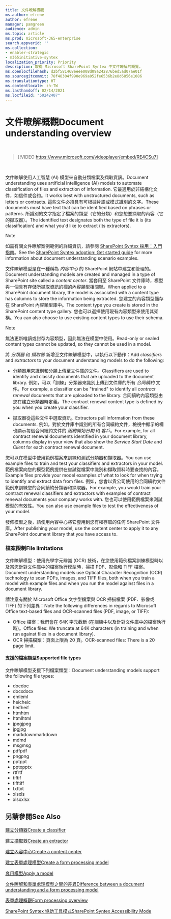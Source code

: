 ```yaml
---
title: 文件瞭解概觀
ms.author: efrene
author: efrene
manager: pamgreen
audience: admin
ms.topic: article
ms.prod: microsoft-365-enterprise
search.appverid: ''
ms.collection:
- enabler-strategic
- m365initiative-syntex
localization_priority: Priority
description: 取得 Microsoft SharePoint Syntex 中文件瞭解的概覽。
ms.openlocfilehash: d2bf581468eeee008d09a242876bed5ad07ae01f
ms.sourcegitcommit: 78f48304f990e969a052fe6536b2e8d6856e1086
ms.translationtype: HT
ms.contentlocale: zh-TW
ms.lasthandoff: 02/14/2021
ms.locfileid: "50242407"
---
```

# <a name="document-understanding-overview"></a><span data-ttu-id="a1cdd-103">文件瞭解概觀</span><span class="sxs-lookup"><span data-stu-id="a1cdd-103">Document understanding overview</span></span>


</br>

> [!VIDEO https://www.microsoft.com/videoplayer/embed/RE4CSu7] 

</br>

<span data-ttu-id="a1cdd-104">文件瞭解使用人工智慧 (AI) 模型來自動分類檔案及擷取資訊。</span><span class="sxs-lookup"><span data-stu-id="a1cdd-104">Document understanding uses artificial intelligence (AI) models to automate classification of files and extraction of information.</span></span> <span data-ttu-id="a1cdd-105">它最適用於非結構化文件，如信件或合约。</span><span class="sxs-lookup"><span data-stu-id="a1cdd-105">It works best with unstructured documents, such as letters or contracts.</span></span> <span data-ttu-id="a1cdd-106">這些文件必須具有可根據片語或模式識別的文字。</span><span class="sxs-lookup"><span data-stu-id="a1cdd-106">These documents must have text that can be identified based on phrases or patterns.</span></span> <span data-ttu-id="a1cdd-107">所識別的文字指定了檔案的類型（它的分類）和您想要擷取的內容（它的擷取器）。</span><span class="sxs-lookup"><span data-stu-id="a1cdd-107">The identified text designates both the type of file it is (its classification) and what you'd like to extract (its extractors).</span></span>

> [!NOTE]
> <span data-ttu-id="a1cdd-108">如需有關文件瞭解案例範例的詳細資訊，請參閱 [SharePoint Syntex 採用：入門指南](https://docs.microsoft.com/microsoft-365/contentunderstanding/adoption-getstarted#document-understanding-scenario-example)。</span><span class="sxs-lookup"><span data-stu-id="a1cdd-108">See the [SharePoint Syntex adoption: Get started guide](https://docs.microsoft.com/microsoft-365/contentunderstanding/adoption-getstarted#document-understanding-scenario-example) for more information about document understanding scenario examples.</span></span>

<span data-ttu-id="a1cdd-109">文件瞭解模型是在一種稱為 *内容中心* 的 SharePoint 網站中建立和管理的。</span><span class="sxs-lookup"><span data-stu-id="a1cdd-109">Document understanding models are created and managed in a type of SharePoint site called a *content center*.</span></span> <span data-ttu-id="a1cdd-110">當套用至 SharePoint 文件庫時，模型與一個具有存儲所擷取資訊的欄的內容類型相關聯。</span><span class="sxs-lookup"><span data-stu-id="a1cdd-110">When applied to a SharePoint document library, the model is associated with a content type has columns to store the information being extracted.</span></span> <span data-ttu-id="a1cdd-111">您建立的內容類型儲存在 SharePoint 內容類型庫中。</span><span class="sxs-lookup"><span data-stu-id="a1cdd-111">The content type you create is stored in the SharePoint content type gallery.</span></span> <span data-ttu-id="a1cdd-112">您也可以選擇使用現有內容類型來使用其架構。</span><span class="sxs-lookup"><span data-stu-id="a1cdd-112">You can also choose to use existing content types to use their schema.</span></span>

> [!NOTE]
> <span data-ttu-id="a1cdd-113">無法更新唯讀或封存內容類型，因此無法在模型中使用。</span><span class="sxs-lookup"><span data-stu-id="a1cdd-113">Read-only or sealed content types cannot be updated, so they cannot be used in a model.</span></span>

<span data-ttu-id="a1cdd-114">將 *分類器* 和 *擷取器* 新增至文件瞭解模型中，以執行以下動作：</span><span class="sxs-lookup"><span data-stu-id="a1cdd-114">Add *classifiers* and *extractors* to your document understanding models to do the following:</span></span> 

- <span data-ttu-id="a1cdd-115">分類器用來識別和分類上傳至文件庫的文件。</span><span class="sxs-lookup"><span data-stu-id="a1cdd-115">Classifiers are used to identify and classify documents that are uploaded to the document library.</span></span> <span data-ttu-id="a1cdd-116">例如，可以「訓練」分類器來識別上傳到文件庫的所有 *合同續約* 文件。</span><span class="sxs-lookup"><span data-stu-id="a1cdd-116">For example, a classifier can be "trained" to identify all *contract renewal* documents that are uploaded to the library.</span></span> <span data-ttu-id="a1cdd-117">合同續約內容類型由您在建立分類器時定義。</span><span class="sxs-lookup"><span data-stu-id="a1cdd-117">The contract renewal content type is defined by you when you create your classifier.</span></span>

- <span data-ttu-id="a1cdd-118">擷取器從這些文件中選取資訊。</span><span class="sxs-lookup"><span data-stu-id="a1cdd-118">Extractors pull information from these documents.</span></span> <span data-ttu-id="a1cdd-119">例如，對於文件庫中識別的所有合同續約文件，檢視中顯示的欄也顯示每個合同續約文件的 *服務開始日期* 和 *客戶*。</span><span class="sxs-lookup"><span data-stu-id="a1cdd-119">For example, for all contract renewal documents identified in your document library, columns display in your view that also show the *Service Start Date* and  *Client* for each contract renewal document.</span></span> 

<span data-ttu-id="a1cdd-120">您可以在模型中使用範例檔案來訓練和測試分類器和擷取器。</span><span class="sxs-lookup"><span data-stu-id="a1cdd-120">You can use example files to train and test your classifiers and extractors in your model.</span></span> <span data-ttu-id="a1cdd-121">範例檔案向您的模型範例提供在嘗試從檔案中識別和擷取資料時要查找的內容。</span><span class="sxs-lookup"><span data-stu-id="a1cdd-121">Example files provide your model examples of what to look for when trying to identify and extract data from files.</span></span> <span data-ttu-id="a1cdd-122">例如，您會以貴公司使用的合同續約文件範例來訓練您的合同續約分類器和擷取器。</span><span class="sxs-lookup"><span data-stu-id="a1cdd-122">For example, you would train your contract renewal classifiers and extractors with examples of contract renewal documents your company works with.</span></span> <span data-ttu-id="a1cdd-123">您也可以使用範例檔案來測試模型的有效性。</span><span class="sxs-lookup"><span data-stu-id="a1cdd-123">You can also use example files to test the effectiveness of your model.</span></span>

<span data-ttu-id="a1cdd-124">發佈模型之後，請使用內容中心將它套用到您有權存取的任何 SharePoint 文件庫。</span><span class="sxs-lookup"><span data-stu-id="a1cdd-124">After publishing your model, use the content center to apply it to any SharePoint document library that you have access to.</span></span>  

### <a name="file-limitations"></a><span data-ttu-id="a1cdd-125">檔案限制</span><span class="sxs-lookup"><span data-stu-id="a1cdd-125">File limitations</span></span>

<span data-ttu-id="a1cdd-126">文件瞭解模型：使用光學字元辨識 (OCR) 技術，在您使用範例檔案訓練模型時以及當您針對文件庫中的檔案執行模型時，掃描 PDF、影像和 TIFF 檔案。</span><span class="sxs-lookup"><span data-stu-id="a1cdd-126">Document understanding models use Optical Character Recognition (OCR) technology to scan PDFs, images, and TIFF files, both when you train a model with example files and when you run the model against files in a document library.</span></span>

<span data-ttu-id="a1cdd-127">請注意有關於 Microsoft Office 文字型檔案與 OCR 掃描檔案 (PDF、影像或 TIFF) 的下列差異：</span><span class="sxs-lookup"><span data-stu-id="a1cdd-127">Note the following differences in regards to Microsoft Office text-based files and OCR-scanned files (PDF, image, or TIFF):</span></span>

- <span data-ttu-id="a1cdd-128">Office 檔案：我們會在 64K 字元截斷 (在訓練中以及針對文件庫中的檔案執行時)。</span><span class="sxs-lookup"><span data-stu-id="a1cdd-128">Office files: We truncate at 64K characters (in training and when run against files in a document library).</span></span>
- <span data-ttu-id="a1cdd-129">OCR 掃描檔案：頁面上限為 20 頁。</span><span class="sxs-lookup"><span data-stu-id="a1cdd-129">OCR-scanned files: There is a 20 page limit.</span></span>  

#### <a name="supported-file-types"></a><span data-ttu-id="a1cdd-130">支援的檔案類型</span><span class="sxs-lookup"><span data-stu-id="a1cdd-130">Supported file types</span></span>

<span data-ttu-id="a1cdd-131">文件瞭解模型支援下列檔案類型：</span><span class="sxs-lookup"><span data-stu-id="a1cdd-131">Document understanding models support the following file types:</span></span>

- <span data-ttu-id="a1cdd-132">doc</span><span class="sxs-lookup"><span data-stu-id="a1cdd-132">doc</span></span>
- <span data-ttu-id="a1cdd-133">docx</span><span class="sxs-lookup"><span data-stu-id="a1cdd-133">docx</span></span>
- <span data-ttu-id="a1cdd-134">eml</span><span class="sxs-lookup"><span data-stu-id="a1cdd-134">eml</span></span>
- <span data-ttu-id="a1cdd-135">heic</span><span class="sxs-lookup"><span data-stu-id="a1cdd-135">heic</span></span>
- <span data-ttu-id="a1cdd-136">heif</span><span class="sxs-lookup"><span data-stu-id="a1cdd-136">heif</span></span>
- <span data-ttu-id="a1cdd-137">htm</span><span class="sxs-lookup"><span data-stu-id="a1cdd-137">htm</span></span>
- <span data-ttu-id="a1cdd-138">html</span><span class="sxs-lookup"><span data-stu-id="a1cdd-138">html</span></span>
- <span data-ttu-id="a1cdd-139">jpeg</span><span class="sxs-lookup"><span data-stu-id="a1cdd-139">jpeg</span></span>
- <span data-ttu-id="a1cdd-140">jpg</span><span class="sxs-lookup"><span data-stu-id="a1cdd-140">jpg</span></span>
- <span data-ttu-id="a1cdd-141">markdown</span><span class="sxs-lookup"><span data-stu-id="a1cdd-141">markdown</span></span>
- <span data-ttu-id="a1cdd-142">md</span><span class="sxs-lookup"><span data-stu-id="a1cdd-142">md</span></span>
- <span data-ttu-id="a1cdd-143">msg</span><span class="sxs-lookup"><span data-stu-id="a1cdd-143">msg</span></span>
- <span data-ttu-id="a1cdd-144">pdf</span><span class="sxs-lookup"><span data-stu-id="a1cdd-144">pdf</span></span>
- <span data-ttu-id="a1cdd-145">png</span><span class="sxs-lookup"><span data-stu-id="a1cdd-145">png</span></span>
- <span data-ttu-id="a1cdd-146">ppt</span><span class="sxs-lookup"><span data-stu-id="a1cdd-146">ppt</span></span>
- <span data-ttu-id="a1cdd-147">pptx</span><span class="sxs-lookup"><span data-stu-id="a1cdd-147">pptx</span></span>
- <span data-ttu-id="a1cdd-148">rtf</span><span class="sxs-lookup"><span data-stu-id="a1cdd-148">rtf</span></span>
- <span data-ttu-id="a1cdd-149">tif</span><span class="sxs-lookup"><span data-stu-id="a1cdd-149">tif</span></span>
- <span data-ttu-id="a1cdd-150">tiff</span><span class="sxs-lookup"><span data-stu-id="a1cdd-150">tiff</span></span>
- <span data-ttu-id="a1cdd-151">txt</span><span class="sxs-lookup"><span data-stu-id="a1cdd-151">txt</span></span>
- <span data-ttu-id="a1cdd-152">xls</span><span class="sxs-lookup"><span data-stu-id="a1cdd-152">xls</span></span>
- <span data-ttu-id="a1cdd-153">xlsx</span><span class="sxs-lookup"><span data-stu-id="a1cdd-153">xlsx</span></span>



## <a name="see-also"></a><span data-ttu-id="a1cdd-154">另請參閱</span><span class="sxs-lookup"><span data-stu-id="a1cdd-154">See Also</span></span>
[<span data-ttu-id="a1cdd-155">建立分類器</span><span class="sxs-lookup"><span data-stu-id="a1cdd-155">Create a classifier</span></span>](create-a-classifier.md)

[<span data-ttu-id="a1cdd-156">建立擷取器</span><span class="sxs-lookup"><span data-stu-id="a1cdd-156">Create an extractor</span></span>](create-an-extractor.md)

[<span data-ttu-id="a1cdd-157">建立內容中心</span><span class="sxs-lookup"><span data-stu-id="a1cdd-157">Create a content center</span></span>](create-a-content-center.md)

[<span data-ttu-id="a1cdd-158">建立表單處理模型</span><span class="sxs-lookup"><span data-stu-id="a1cdd-158">Create a form processing model</span></span>](create-a-form-processing-model.md)

[<span data-ttu-id="a1cdd-159">套用模型</span><span class="sxs-lookup"><span data-stu-id="a1cdd-159">Apply a model</span></span>](apply-a-model.md)   

[<span data-ttu-id="a1cdd-160">文件瞭解和表單處理模型之間的差異</span><span class="sxs-lookup"><span data-stu-id="a1cdd-160">Difference between a document understanding and a form processing model</span></span>](difference-between-document-understanding-and-form-processing-model.md)
  
[<span data-ttu-id="a1cdd-161">表單處理概觀</span><span class="sxs-lookup"><span data-stu-id="a1cdd-161">Form processing overview</span></span>](form-processing-overview.md)

[<span data-ttu-id="a1cdd-162">SharePoint Syntex 協助工具模式</span><span class="sxs-lookup"><span data-stu-id="a1cdd-162">SharePoint Syntex Accessibility Mode</span></span>](accessibility-mode.md)
